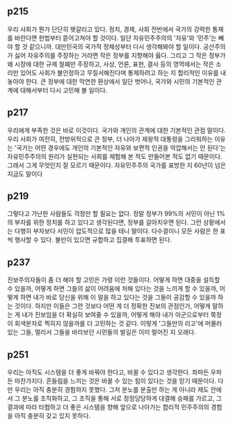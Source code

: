 ## p215
우리 사회가 뭔가 단단히 헷갈리고 있다. 정치, 경제, 사회 전반에서 국가의 강력한 통졔를 바란다면 헌법부터 뜯어고쳐야 할 것이다. 일단 자유민주주의의 '자유'와 '민주'는 빼야 할 것 같으니까. 대만민국의 국가적 정체성부터 다시 생각해봐야 할 일이다. 공산주의가 싫어 자유주의를 주장하는 거라면 작은 정부를 지향해야 옳다. 그리고 그 작은 정부가 왜 시장에 대한 규제 철폐만 주장하고, 사상, 언론, 표현, 결사 등의 영역에서는 작은 소리만 있어도 사회가 불안정하고 무질서해진다며 통제하려고 하는 지 합리적인 이유를 내 놓아야 한다.
큰 정부에 대한 막연한 환상에서 일단 벗어나, 국가와 시민의 기본적인 관계에 대해서부터 다시 고민해 볼 일이다.

## p217
우리에게 부족한 것은 바로 이것이다. 국가와 개인의 관계에 대한 기본적인 관점 말이다. 우리 사회가 여전히, 전방위적으로 큰 정부, 더 나아가 제왕적 대통령을 그리워하는 이유는 '국가는 어떤 경우에도 개인의 기본적인 자유와 보편적 인권을 억압해서는 안 된다'는 자유민주주의의 원리가 실현되는 사회를 체험해 본 적도 만들어본 적도 없기 때문이다. 그래서 그게 무엇인지 잘 모르기 때문이다. 자유민주주의 국가를 표방한 지 60년이 넘은 지금도 말이다

## p219
그렇다고 가난한 사람들도 걱정만 할 필요는 없다. 정말 정부가 99%의 서민이 아닌 1%의 부자를 위한 정치를 하고 있다고 생각된다면, 정부를 갈아치우면 된다. 그런 상황에서는 다행히 부자보다 서민이 압도적으로 많을 테니 말이다. 다수결이니 모든 사람은 한 표씩 행사할 수 있다. 불만이 있으면 규합하고 집결해 투표하면 된다.

## p237
진보주의자들이 좀 더 해야 할 고민은 가령 이런 것들이다. 어떻게 하면 대중을 설득할 수 있을까, 어떻게 하면 그들의 삶이 어려움에 처해 있다는 것을 느끼게 할 수 있을까, 어떻게 하면 내가 바로 당신을 위해 이 말을 하고 있다는 것을 그들이 공감할 수 있을까 하는 것이다. 하지만 이들은 그런 것보다 어떤 게 더 정확한 진보의 관점인가, 어떻게 말하는 게 내가 진보임을 더 확실히 보여줄 수 있을까, 어떻게 해야 내가 아군으로부터 쭉정이 회색분자로 찍히지 않을까를 더 고민하는 것 같다. 
이렇게 '그들만의 리고'에 머물러 있는 그들, 멀리서 그들을 바라보던 시민들의 발길은 이미 멀어진 지 오래다.

## p251
우리는 아직도 시스템을 더 좋게 바꿔야 한다고, 바꿀 수 있다고 생각한다. 좌파든 우파든 마찬가지다. 흔들림을 느끼는 것은 바꿀 수 있는 힘이 있다는 것을 믿기 때문이다.
다만 우리는 아직 충분히 경험하지 못했다. 그저 분노를 분출만 하는 게 아니라 제도 안에서 그 분노를 조직화하고, 그 조직을 통해 서로 정정당당하게 대결해 승패를 가르고, 그 결과에 따라 타협하고 더 좋은 시스템을 향해 앞으로 나아가는 합리적 민주주의의 경험을 아직 충분히 갖고 있지 못하다.
